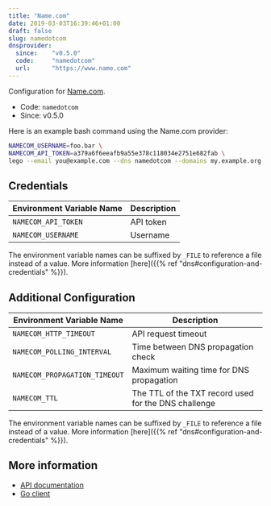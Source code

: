 ```yaml
---
title: "Name.com"
date: 2019-03-03T16:39:46+01:00
draft: false
slug: namedotcom
dnsprovider:
  since:    "v0.5.0"
  code:     "namedotcom"
  url:      "https://www.name.com"
---
```


<!-- THIS DOCUMENTATION IS AUTO-GENERATED. PLEASE DO NOT EDIT. -->
<!-- providers/dns/namedotcom/namedotcom.toml -->
<!-- THIS DOCUMENTATION IS AUTO-GENERATED. PLEASE DO NOT EDIT. -->


Configuration for [Name.com](https://www.name.com).


<!--more-->

- Code: `namedotcom`
- Since: v0.5.0


Here is an example bash command using the Name.com provider:

```bash
NAMECOM_USERNAME=foo.bar \
NAMECOM_API_TOKEN=a379a6f6eeafb9a55e378c118034e2751e682fab \
lego --email you@example.com --dns namedotcom --domains my.example.org run
```




## Credentials

| Environment Variable Name | Description |
|-----------------------|-------------|
| `NAMECOM_API_TOKEN` | API token |
| `NAMECOM_USERNAME` | Username |

The environment variable names can be suffixed by `_FILE` to reference a file instead of a value.
More information [here]({{% ref "dns#configuration-and-credentials" %}}).


## Additional Configuration

| Environment Variable Name | Description |
|--------------------------------|-------------|
| `NAMECOM_HTTP_TIMEOUT` | API request timeout |
| `NAMECOM_POLLING_INTERVAL` | Time between DNS propagation check |
| `NAMECOM_PROPAGATION_TIMEOUT` | Maximum waiting time for DNS propagation |
| `NAMECOM_TTL` | The TTL of the TXT record used for the DNS challenge |

The environment variable names can be suffixed by `_FILE` to reference a file instead of a value.
More information [here]({{% ref "dns#configuration-and-credentials" %}}).




## More information

- [API documentation](https://www.name.com/api-docs/DNS)
- [Go client](https://github.com/namedotcom/go)

<!-- THIS DOCUMENTATION IS AUTO-GENERATED. PLEASE DO NOT EDIT. -->
<!-- providers/dns/namedotcom/namedotcom.toml -->
<!-- THIS DOCUMENTATION IS AUTO-GENERATED. PLEASE DO NOT EDIT. -->

